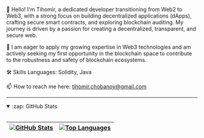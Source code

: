 👋 Hello! I'm Tihomir, a dedicated developer transitioning from Web2 to Web3, with a strong focus on building decentralized applications (dApps), crafting secure smart contracts, and exploring blockchain auditing. My journey is driven by a passion for creating a decentralized, transparent, and secure web. 

 👀 I am eager to apply my growing expertise in Web3 technologies and am actively seeking my first opportunity in the blockchain space to contribute to the robustness and safety of blockchain ecosystems.
 
🛠️ Skills
Languages: Solidity, Java

📫 How to reach me here: tihomir.chobanov@gmail.com

---

<details open>
  <summary>:zap: GitHub Stats</summary>

  <br>

  | [![GitHub Stats](https://github-readme-stats.vercel.app/api?username=tihomir-chobanov&theme=chartreuse-dark&show_icons=true&count_private=true)](https://github.com/anuraghazra/github-readme-stats) | [![Top Languages](https://github-readme-stats.vercel.app/api/top-langs/?username=tihomir-chobanov&layout=compact&theme=chartreuse-dark)](https://github.com/anuraghazra/github-readme-stats)
| -- | -- |

</details>
